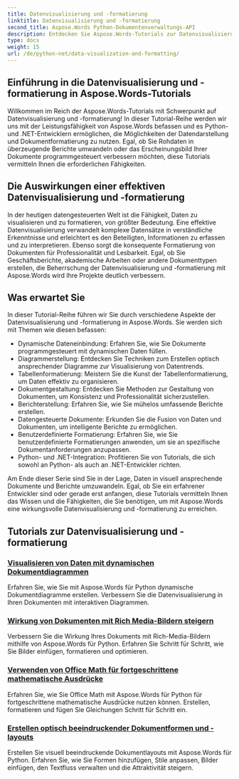 ```yaml
---
title: Datenvisualisierung und -formatierung
linktitle: Datenvisualisierung und -formatierung
second_title: Aspose.Words Python-Dokumentenverwaltungs-API
description: Entdecken Sie Aspose.Words-Tutorials zur Datenvisualisierung und -formatierung in Python und .NET. Lernen Sie, Daten effektiv zu präsentieren, beeindruckende Berichte zu erstellen und Dokumente programmgesteuert zu formatieren.
type: docs
weight: 15
url: /de/python-net/data-visualization-and-formatting/
---
```


## Einführung in die Datenvisualisierung und -formatierung in Aspose.Words-Tutorials

Willkommen im Reich der Aspose.Words-Tutorials mit Schwerpunkt auf Datenvisualisierung und -formatierung! In dieser Tutorial-Reihe werden wir uns mit der Leistungsfähigkeit von Aspose.Words befassen und es Python- und .NET-Entwicklern ermöglichen, die Möglichkeiten der Datendarstellung und Dokumentformatierung zu nutzen. Egal, ob Sie Rohdaten in überzeugende Berichte umwandeln oder das Erscheinungsbild Ihrer Dokumente programmgesteuert verbessern möchten, diese Tutorials vermitteln Ihnen die erforderlichen Fähigkeiten.

## Die Auswirkungen einer effektiven Datenvisualisierung und -formatierung

In der heutigen datengesteuerten Welt ist die Fähigkeit, Daten zu visualisieren und zu formatieren, von größter Bedeutung. Eine effektive Datenvisualisierung verwandelt komplexe Datensätze in verständliche Erkenntnisse und erleichtert es den Beteiligten, Informationen zu erfassen und zu interpretieren. Ebenso sorgt die konsequente Formatierung von Dokumenten für Professionalität und Lesbarkeit. Egal, ob Sie Geschäftsberichte, akademische Arbeiten oder andere Dokumenttypen erstellen, die Beherrschung der Datenvisualisierung und -formatierung mit Aspose.Words wird Ihre Projekte deutlich verbessern.

## Was erwartet Sie

In dieser Tutorial-Reihe führen wir Sie durch verschiedene Aspekte der Datenvisualisierung und -formatierung in Aspose.Words. Sie werden sich mit Themen wie diesen befassen:

- Dynamische Dateneinbindung: Erfahren Sie, wie Sie Dokumente programmgesteuert mit dynamischen Daten füllen.
- Diagrammerstellung: Entdecken Sie Techniken zum Erstellen optisch ansprechender Diagramme zur Visualisierung von Datentrends.
- Tabellenformatierung: Meistern Sie die Kunst der Tabellenformatierung, um Daten effektiv zu organisieren.
- Dokumentgestaltung: Entdecken Sie Methoden zur Gestaltung von Dokumenten, um Konsistenz und Professionalität sicherzustellen.
- Berichterstellung: Erfahren Sie, wie Sie mühelos umfassende Berichte erstellen.
- Datengesteuerte Dokumente: Erkunden Sie die Fusion von Daten und Dokumenten, um intelligente Berichte zu ermöglichen.
- Benutzerdefinierte Formatierung: Erfahren Sie, wie Sie benutzerdefinierte Formatierungen anwenden, um sie an spezifische Dokumentanforderungen anzupassen.
- Python- und .NET-Integration: Profitieren Sie von Tutorials, die sich sowohl an Python- als auch an .NET-Entwickler richten.

Am Ende dieser Serie sind Sie in der Lage, Daten in visuell ansprechende Dokumente und Berichte umzuwandeln. Egal, ob Sie ein erfahrener Entwickler sind oder gerade erst anfangen, diese Tutorials vermitteln Ihnen das Wissen und die Fähigkeiten, die Sie benötigen, um mit Aspose.Words eine wirkungsvolle Datenvisualisierung und -formatierung zu erreichen.

## Tutorials zur Datenvisualisierung und -formatierung
### [Visualisieren von Daten mit dynamischen Dokumentdiagrammen](./visualize-data-document-charts/)
Erfahren Sie, wie Sie mit Aspose.Words für Python dynamische Dokumentdiagramme erstellen. Verbessern Sie die Datenvisualisierung in Ihren Dokumenten mit interaktiven Diagrammen.
### [Wirkung von Dokumenten mit Rich Media-Bildern steigern](./document-images/)
Verbessern Sie die Wirkung Ihres Dokuments mit Rich-Media-Bildern mithilfe von Aspose.Words für Python. Erfahren Sie Schritt für Schritt, wie Sie Bilder einfügen, formatieren und optimieren.
### [Verwenden von Office Math für fortgeschrittene mathematische Ausdrücke](./office-math-documents/)
Erfahren Sie, wie Sie Office Math mit Aspose.Words für Python für fortgeschrittene mathematische Ausdrücke nutzen können. Erstellen, formatieren und fügen Sie Gleichungen Schritt für Schritt ein.
### [Erstellen optisch beeindruckender Dokumentformen und -layouts](./document-shape-handling-formatting/)
Erstellen Sie visuell beeindruckende Dokumentlayouts mit Aspose.Words für Python. Erfahren Sie, wie Sie Formen hinzufügen, Stile anpassen, Bilder einfügen, den Textfluss verwalten und die Attraktivität steigern.